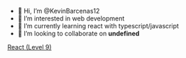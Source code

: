 - 👋 Hi, I’m @KevinBarcenas12
- 👀 I’m interested in web development
- 🌱 I’m currently learning react with typescript/javascript
- 💞️ I’m looking to collaborate on <strong>undefined</strong>

[React (Level 9)](https://raw.githubusercontent.com/devicons/devicon/master/icons/react/react-original-wordmark.svg)

<!---
KevinBarcenas12/KevinBarcenas12 is a ✨ special ✨ repository because its `README.md` (this file) appears on your GitHub profile.
You can click the Preview link to take a look at your changes.
--->
